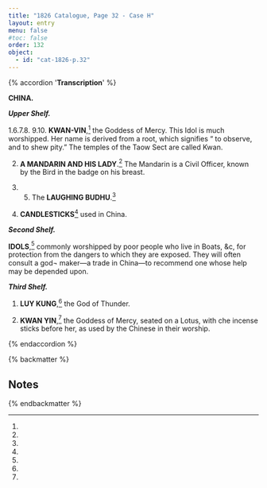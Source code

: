 ```yaml
---
title: "1826 Catalogue, Page 32 - Case H"
layout: entry
menu: false
#toc: false
order: 132
object:
  - id: "cat-1826-p.32"
---
```

{% accordion '**Transcription**' %}

**CHINA.**


***Upper Shelf.***

1.6.7.8. 9.10. **KWAN-VIN**,[^1] the Goddess of Mercy.
This Idol is much worshipped. Her name is derived
from a root, which signifies “ to observe, and to shew
pity.” The temples of the Taow Sect are called
Kwan.

2. **A MANDARIN AND HIS LADY**.[^2] The Mandarin
is a Civil Officer, known by the Bird in the badge on
his breast.

4. 5. The **LAUGHING BUDHU**.[^3]

3. **CANDLESTICKS**[^4] used in China.


***Second Shelf.***


**IDOLS**,[^5] commonly worshipped by poor people who live in
Boats, &c, for protection from the dangers to which
they are exposed. They will often consult a god¬
maker—a trade in China—to recommend one whose
help may be depended upon.


***Third Shelf.***

1. **LUY KUNG**,[^6] the God of Thunder.

2. **KWAN YIN**,[^7] the Goddess of Mercy, seated on a Lotus,
with che incense sticks before her, as used by the
Chinese in their worship.

{% endaccordion %}

{% backmatter %}

## Notes

[^1]:
[^2]:
[^3]:
[^4]:
[^5]:
[^6]:
[^7]:

{% endbackmatter %}


